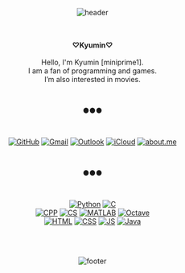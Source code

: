 <div align="center">

![header](https://capsule-render.vercel.app/api?type=wave&color=ffb6c1&height=200&section=header&fontSize=90)

<br/><br/>
<strong>♡Kyumin♡</strong><br><br>
Hello, I'm Kyumin [miniprime1].<br>
I am a fan of programming and games.<br>
I’m also interested in movies.

<br/>

●●●

<br/>
  
[![GitHub](https://img.shields.io/badge/GitHub-181717?style=flat&logo=github&logoColor=white)](https://github.com/miniprime1)
[![Gmail](https://img.shields.io/badge/Gmail-d14836?style=flat&logo=Gmail&logoColor=white)](mailto:godbros.miniprime@gmail.com)
[![Outlook](https://img.shields.io/badge/Outlook-0078D4?style=flat&logo=Microsoft-Outlook&logoColor=white)](mailto:miniprime@outlook.com)
[![iCloud](https://img.shields.io/badge/iCloud-3693F3?style=flat&logo=iCloud&logoColor=white)](mailto:godbros.miniprime@icloud.com)
[![about.me](https://img.shields.io/badge/About.me-00A98F?style=flat&logo=About.mee&logoColor=white)](https://about.me/miniprime1)

<br/>

●●●

<br/>

[![Python](https://img.shields.io/badge/Python-3776AB?style=flat-square&logo=python&logoColor=white)](https://www.python.org/)
[![C](https://img.shields.io/badge/C-A8B9CC?style=flat-square&logo=C&logoColor=white)](https://devdocs.io/c/)<br>
[![CPP](https://img.shields.io/badge/C++-00599C?style=flat-square&logo=c%2B%2B&logoColor=white)](https://devdocs.io/cpp/)
[![CS](https://img.shields.io/badge/CSharp-239120?style=flat-square&logo=C-Sharp&logoColor=white)](https://dotnet.microsoft.com/)
[![MATLAB](https://img.shields.io/badge/MATLAB-0076A8?style=flat-square&logo=Mathworks&logoColor=white)](https://www.mathworks.com/products/matlab.html)
[![Octave](https://img.shields.io/badge/Octave-0790C0?style=flat-square&logo=Octave&logoColor=white)](https://www.gnu.org/software/octave/index)<br>
[![HTML](https://img.shields.io/badge/HTML-E34F26?style=flat-square&logo=HTML5&logoColor=white)](https://devdocs.io/html/)
[![CSS](https://img.shields.io/badge/CSS-1572B6?style=flat-square&logo=CSS3&logoColor=white)](https://devdocs.io/css/)
[![JS](https://img.shields.io/badge/JavaScript-F7DF1E?style=flat-square&logo=JavaScript&logoColor=white)](https://devdocs.io/javascript/)
[![Java](https://img.shields.io/badge/Java-007396?style=flat-square&logo=Java&logoColor=white)](https://www.java.com/)

<br/><br/>

![footer](https://capsule-render.vercel.app/api?type=wave&color=83dcb7&height=200&section=footer&fontSize=90)

</div>
